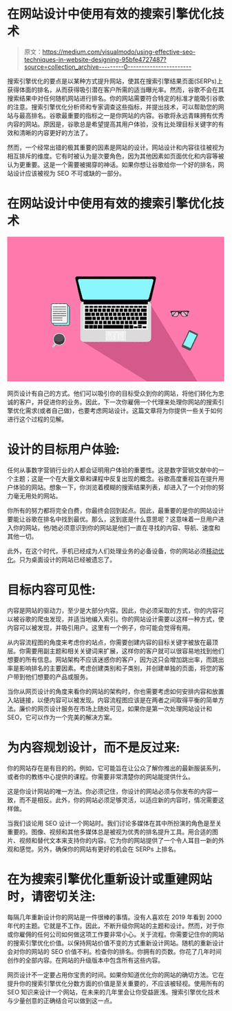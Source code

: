 # 在网站设计中使用有效的搜索引擎优化技术

> 原文：<https://medium.com/visualmodo/using-effective-seo-techniques-in-website-designing-95bfe4727487?source=collection_archive---------0----------------------->

搜索引擎优化的要点是以某种方式提升网站，使其在搜索引擎结果页面(SERPs)上获得体面的排名，从而获得吸引潜在客户所需的适当曝光率。然而，谷歌不会在其搜索结果中对任何随机网站进行排名。你的网站需要符合特定的标准才能吸引谷歌的注意。搜索引擎优化分析师和专家调查这些指标，并提出技术，可以帮助您的网站与最高排名。谷歌最重要的指标之一是你网站的内容。谷歌将永远青睐拥有优秀内容的网站。原因是，谷歌总是希望提高其用户体验，没有比处理目标关键字的有效和清晰的内容更好的方法了。

然而，一个经常出错的极其重要的因素是网站的设计。网站设计和内容往往被视为相互排斥的维度。它有时被认为是次要角色，因为其他因素如页面优化和内容等被认为更重要。这是一个需要被揭穿的神话。如果你想让谷歌给你一个好的排名，网站设计应该被视为 SEO 不可或缺的一部分。

# 在网站设计中使用有效的搜索引擎优化技术

![](img/e90ed6ded040537a803f448a06ec40fc.png)

网页设计有自己的方式。他们可以吸引你的目标受众到你的网站，将他们转化为忠诚的客户，并促进你的业务。因此，下一次你雇佣一个代理来处理你网站的搜索引擎优化需求(或者自己做)，也要考虑网站设计。这篇文章将为你提供一些关于如何进行这个过程的见解。

# 设计的目标用户体验:

任何从事数字营销行业的人都会证明用户体验的重要性。这是数字营销文献中的一个主题；这是一个在大量文章和课程中反复出现的概念。谷歌高度重视旨在提升用户体验的网站。想象一下，你浏览着模糊的搜索结果列表，却进入了一个对你的努力毫无用处的网站。

你所有的努力都将完全白费，你最终会回到起点。因此，最重要的是你的网站设计要能让谷歌在排名中找到最优。那么，这到底是什么意思呢？这意味着一旦用户进入你的网站，他/她必须意识到你的网站是他们一直在寻找的内容、导航、速度和其他一切。

此外，在这个时代，手机已经成为人们处理业务的必备设备，你的网站必须[移动优化](https://visualmodo.com/making-website-mobile-friendly/)。只为桌面设计的网站已经被遗忘了。

# 目标内容可见性:

内容是网站的驱动力，至少是大部分内容。因此，你必须采取的方式，你的内容可以被谷歌的爬虫发现，并适当地编入索引。你的网站设计需要以这样一种方式，使内容可以被发现，并吸引用户。这里有一个例子，你可能会觉得有用。

从内容流程图的角度来考虑你的站点，你需要创建内容的目标关键字被放在最顶层。你需要用副主题和相关关键词来扩展，这样你的客户就可以很容易地找到他们想要的所有信息。网站架构不应该迷惑你的客户，因为这只会增加跳出率，而跳出率是影响排名的主要因素。考虑创建类别和子类别，并创建单独的页面，将您的客户带到他们想要的产品或服务。

当你从网页设计的角度来看你的网站的架构时，你也需要考虑如何安排内容和放置入站链接，以便内容可以被发现。内容流程图应该是在两者之间取得平衡的简单方法。廉价的网页设计服务在市场上随处可见，如果你是第一次处理网站设计和 SEO，它可以作为一个完美的解决方案。

# 为内容规划设计，而不是反过来:

你的网站存在是有目的的。例如，它可能旨在让公众了解你推出的最新服装系列，或者你的教练中心提供的课程。你需要非常清楚你的网站能提供什么。

这是你设计网站的唯一方法。你必须记住，你设计的网站必须与你发布的内容一致，而不是相反。此外，你的网站必须足够灵活，以适应新的内容时，情况需要这样做。

当我们谈论用 SEO 设计一个网站时。我们讨论多媒体在其中所扮演的角色是至关重要的。图像、视频和其他多媒体总是被视为优秀的排名提升工具。用合适的图片、视频和替代文本来支持你的内容。它为你的网站提供了一个令人耳目一新的外观和感觉。另外，确保你的网站有更好的机会在 SERPs 上排名。

# 在为搜索引擎优化重新设计或重建网站时，请密切关注:

每隔几年重新设计你的网站是一件很棒的事情。没有人喜欢在 2019 年看到 2000 年代的主题。它就是不工作。因此，不断升级你网站的主题和设计。然而，对于你或你雇佣的任何公司如何做这项工作要非常小心。关于流程。你需要记住你的网站的搜索引擎优化价值。以保持网站价值不变的方式重新设计网站。随机的重新设计会对你的网站的 SEO 价值不利。检查你的排名。你拥有的页数。你花了几年时间创作的全部内容。在网站的升级版本中包含所有这些内容。

网页设计不一定要占用你宝贵的时间。如果你知道优化你的网站的确切方法。它在提升你的搜索引擎优化分数方面的价值是至关重要的，不应该被轻视。使用所有的 SEO 知识来设计一个网站，在未来的几年里会让你受益匪浅。搜索引擎优化技术与少量创意的正确结合可以做到这一点。